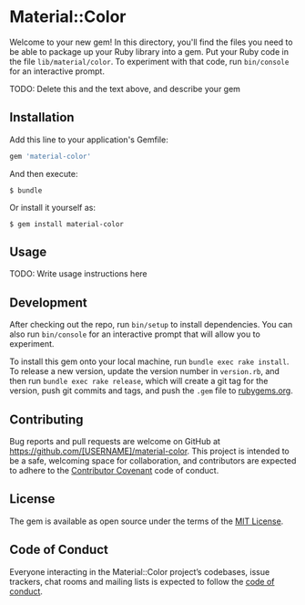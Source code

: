 # Material::Color

Welcome to your new gem! In this directory, you'll find the files you need to be able to package up your Ruby library into a gem. Put your Ruby code in the file `lib/material/color`. To experiment with that code, run `bin/console` for an interactive prompt.

TODO: Delete this and the text above, and describe your gem

## Installation

Add this line to your application's Gemfile:

```ruby
gem 'material-color'
```

And then execute:

    $ bundle

Or install it yourself as:

    $ gem install material-color

## Usage

TODO: Write usage instructions here

## Development

After checking out the repo, run `bin/setup` to install dependencies. You can also run `bin/console` for an interactive prompt that will allow you to experiment.

To install this gem onto your local machine, run `bundle exec rake install`. To release a new version, update the version number in `version.rb`, and then run `bundle exec rake release`, which will create a git tag for the version, push git commits and tags, and push the `.gem` file to [rubygems.org](https://rubygems.org).

## Contributing

Bug reports and pull requests are welcome on GitHub at https://github.com/[USERNAME]/material-color. This project is intended to be a safe, welcoming space for collaboration, and contributors are expected to adhere to the [Contributor Covenant](http://contributor-covenant.org) code of conduct.

## License

The gem is available as open source under the terms of the [MIT License](https://opensource.org/licenses/MIT).

## Code of Conduct

Everyone interacting in the Material::Color project’s codebases, issue trackers, chat rooms and mailing lists is expected to follow the [code of conduct](https://github.com/[USERNAME]/material-color/blob/master/CODE_OF_CONDUCT.md).

